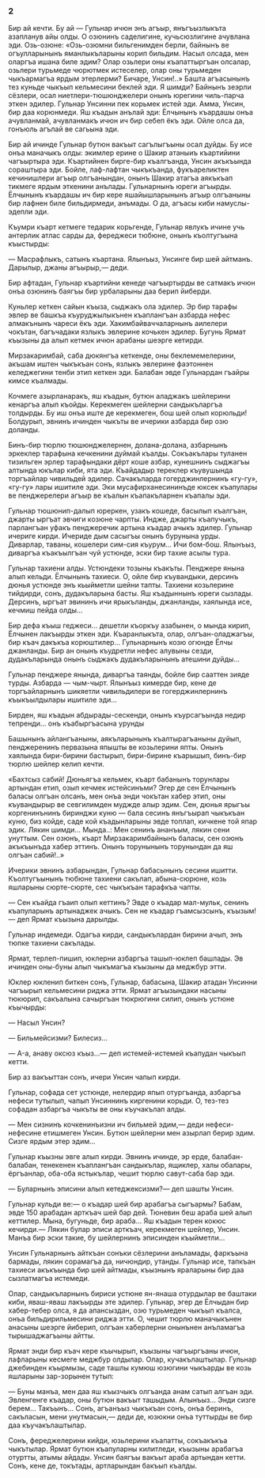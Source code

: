 ### 2

Бир ай кечти.
Бу ай — Гульнар ичюн энъ агъыр, янъгъызлыкъта азапланув айы олды.
О озюнинъ саделигине, кучьсюзлигине ачувлана эди.
Озь-озюне: «Озь-озюмни бильгенимден берли, байнынъ ве огъулларынынъ яманлыкъларыны корип бильдим.
Насыл олсада, мен оларгъа ишана биле эдим?
Олар озьлери оны къапаттыргъан олсалар, озьлери турьмеде чюрютмек истеселер, олар оны турьмеден чыкъармагъа ярдым этерлерми?
Бичаре, Унсин!..» Башта агъасынынъ тез куньде чыкъып кельмесини беклей эди.
Я шимди?
Байнынъ зеэрли сёзлери, осал ниетлери-тюшюнджелери онынъ юрегини чиль-парча эткен эдилер.
Гульнар Унсинни пек корьмек истей эди.
Амма, Унсин, бир даа корюнмеди.
Яш къадын анълай эди: Ёлчынынъ къардашы онъа ачувланмай, ачувланмакъ ичюн ич бир себеп ёкъ эди.
Ойле олса да, гонъюль агълай ве сагьына эди.

Бир ай ичинде Гульнар бутюн вакъыт сагълыгъыны осал дуйды.
Бу исе онъа маначыкъ олды: экимлер ерине о Шакир атаныиъ къартийини чагъыртыра эди.
Къартийнен бирге-бир къалгъанда, Унсин акъкъында сораштыра эди.
Бойле, лаф-лафтан чыкъкъанда, фукъареликтен кечинишлери агъыр олгъанындан, онынъ Шакир атагъа аякъкъап тикмеге ярдым эткенини анълады.
Гульнарнынъ юреги агъырды.
Ёлчынынъ къардашы ич бир кере яшайышларынынъ агъыр олгъаныны бир лафнен биле бильдирмеди, анъмады.
О да, агъасы киби намуслы-эдепли эди.

Къумри къарт кетмеге тедарик корьгенде, Гульнар явлукъ ичине учь антерлик атлас сарды да, фереджеси тюбюне, онынъ къолтугъына къыстырды:

— Масрафлыкъ, сатынъ къартана.
Ялынъыз, Унсинге бир шей айтманъ.
Дарылыр, джаны агъырыр,— деди.

Бир афтадан, Гульнар къартийни кенеде чагъыртырды ве сатмакъ ичюн онъа озюнинъ баягъы бир урбаларыны даа берип йиберди.

Куньлер кеткен сайын къыза, сыджакъ ола эдилер.
Эр бир тарафы эвлер ве башкъа къуруджылыкънен къаплангъан азбарда нефес алмакънынъ чареси ёкъ эди.
Хакимбайваччаларнынъ аилелери чокътан, багъчадаки язлыкъ эвлерине кочькен эдилер.
Бугунь Ярмат къызыны да алып кетмек ичюн арабаны шеэрге кетирди.

Мирзакаримбай, саба дюкянгъа кеткенде, оны беклемемелерини, акъшам иштен чыкъкъан сонъ, язлыкъ эвлерине фаэтоннен келеджегини тенби этип кеткен эди.
Балабан эвде Гульнардан гъайры кимсе къалмады.

Кочмеге азырланаракъ, яш къадын, бутюн аладжакъ шейлерини кенаргъа алып къойды.
Керекмеген шейлерни сандыкъларгъа толдырды.
Бу иш онъа иште де керекмеген, бош шей олып корюльди!
Болдурып, эвнинъ ичинден чыкъты ве ичерики азбарда бир озю доланды.

Бинъ-бир тюрлю тюшюнджелернен, долана-долана, азбарнынъ эркеклер тарафына кечкенини дуймай къалды.
Сокъакълары туланен тизильген эрлер тарафындаки дёрт коше азбар, кунешнинъ сыджагъы алтында юкълар киби, ята эди.
Къайдадыр тереклер къувушында торгъайлар чивильдей эдилер.
Сачакъларда гогерджинлернинъ «гу-гу», «гу-гу» лары ишитиле эди.
Эки мусафирханесининъде юксек къапулары ве пенджерелери агъыр ве къалын къапакъларнен къапалы эди.

Гульнар тюшюнип-далып юреркен, узакъ кошеде, басылып къалгъан, джарты ыргъат эвчиги козюне чарпты.
Индже, джарты къапучыкъ, парлангъан уфакъ пенджеречик артына къадар ачыкъ эдилер.
Гульнар ичериге кирди.
Ичериде дым сасыгъы онынъ бурунына урды.
Диварлар, таваны, кошелери сим-сия къурум...
Ичи бом-бош.
Ялынъыз, диваргъа къакъылгъан чуй устюнде, эски бир тахие асылы тура.

Гульнар тахиени алды.
Устюндеки тозыны къакъты.
Пенджере янына алып кельди.
Ёлчынынъ тахиеси.
О, ойле бир къувандыки, дерсинъ дюнья устюнде энъ кьыйметли шейни тапты.
Тахиени козьлерине тийдирди, сонъ, дудакъларына басты.
Яш къадыннынъ юреги сызлады.
Дерсинъ, ыргъат эвининъ ичи ярыкъланды, джанланды, хаялында исе, кечмиш пейда олды...

Бир дефа къыш геджеси...
дешетли къоркъу азабынен, о мында кирип, Ёлчынен лакъырды эткен эди.
Къаранлыкъта, олар, олгъан-оладжагъы, бир къач дакъкъа корюштилер...
Гульнарнынъ козю огюнде Ёлчы джанланды.
Бир ан онынъ къудретли нефес алувыны сезди, дудакъларында онынъ сыджакъ дудакъларынынъ атешини дуйды...

Гульнар пенджере янында, диваргъа таянды, бойле бир сааттен зияде турды.
Азбарда — чым-чырт.
Ялынъыз кимерде бир, кене де торгъайларнынъ шикяетли чивильдилери ве гогерджинлернинъ къыкъылдылары ишитиле эди…

Бирден, яш къадын абдырады-сескенди, онынъ къурсагъында недир тепренди...
онъ къабыргъасына урунды

Башынынъ айлангъаныны, аякъларынынъ къалтырагъаныны дуйып, пенджеренинъ первазына япышты ве козьлерини япты.
Онынъ хаялында бири-бирини бастырып, бири-бирине къарышып, бинъ-бир тюрлю шейлер келип кечти.

«Бахтсыз сабий!
Дюньягъа кельмек, къарт бабанынъ торунлары артындан етип, озып кечмек истейсинъми?
Эгер де сен Ёлчынынъ баласы олгъан олсанъ, мен онъа энди чокътан хабер этип, оны къувандырыр ве севгилимден муджде алыр эдим.
Сен, дюнья ярыгъы коргенинънинъ биринджи куню — бала сесинъ янъгъырап чыкъкъан куню, биз койде, саде кой къадынларыны эвде топлап, кичкене той япар эдик.
Лякин шимди...
Мында..: Мен сенинъ ананъым, лякин сени унуттым.
Сен озюнъ, къарт Мирзакаримбайнынъ баласы, сен озюнъ акъкъынъда хабер эттинъ.
Онынъ торунынынъ торунындан да яш олгъан сабий!..»

Ичерики эвнинъ азбарындан, Гульнар бабасынынъ сесини ишитти.
Къолтугъынынъ тюбюне тахиени сакълап, абына-сюрюне, козь яшларыны сюрте-сюрте, сес чыкъкъан тарафкъа чапты.

— Сен къайда гъаип олып кеттинъ?
Эвде о къадар мал-мульк, сенинъ къапуларынъ артынаджек ачыкъ.
Сен не къадар гъамсызсынъ, къызым!— деп Ярмат къызына дарылды.

Гульнар индемеди.
Одагъа кирди, сандыкълардан бирини ачып, энъ тюпке тахиени сакълады.

Ярмат, терлеп-пишип, юклерни азбаргъа ташып-юклеп башлады.
Эв ичинден оны-буны алып чыкъмагъа къызыны да меджбур этти.

Юклер юкленип биткен сонъ, Гульнар, бабасына, Шакир атадан Унсинни чагъырып кельмесини риджа этти.
Ярмат агъызындаки насыны тюкюрип, сакъалына сачыргъан тюкрюгини силип, онынъ устюне къычырды:

— Насыл Унсин?

— Бильмейсизми?
Билесиз... 

— A-а, анаву оксюз къыз...— деп истемей-истемей къапудан чыкъып кетти.

Бир аз вакъыттан сонъ, ичери Унсин чапып кирди.

Гульнар, софада сет устюнде, нелердир япып отургъанда, азбаргъа нефеси тутылып, чапып Унсиннинъ киргенини корьди.
О, тез-тез софадан азбаргъа чыкъты ве оны къучакълап алды.

— Мен сизнинъ кочкенинъизни ич бильмей эдим,— деди нефеси-нефесине етишмеген Унсин.
Бутюн шейлерни мен азырлап берир эдим.
Сизге ярдым этер эдим...

Гульнар къызны эвге алып кирди.
Эвнинъ ичинде, эр ерде, балабан-балабан, тенекенен къаплангъан сандыкълар, ящиклер, халы обалары, ёргъанлар, оба-оба ястыкълар, чешит тюрлю савут-саба бар эди.

— Буларнынъ эписини алып кетеджексизми?— деп шашты Унсин.

Гульнар кульди ве:— о къадар шей бир арабагъа сыгъармы?
Бабам, эвде 150 арабадан арткъач шей бар дей.
Тюневин беш араба шей алып кеттилер.
Мына, бугуньде, бир араба...
Яш къадын терен кокюс кечирди.— Лякин булар эписи арткъач, керекмеген шейлер, Унсин.
Манъа бир эски такие, бу шейлернинъ эписинден къыйметли...

Унсин Гульнарнынъ айткъан сонъки сёзлерини анъламады, фаркъына бармады, лякин сорамагъа да, ничюндир, утанды.
Гульнар исе, тапкъан тахиеси акъкъында бир шей айтмады, къызнынъ яраларыны бир даа сызлатмагъа истемеди.

Олар, сандыкъларнынъ бириси устюне ян-янаша отурдылар ве баштаки киби, яваш-яваш лакъырды эте эдилер.
Гульнар, эгер де Ёлчыдан бир хабер-тебер олса, я да апансыздан, озю турьмеден чыкъып къалса, онъа бильдирильмесини риджа этти.
О, чешит тюрлю маначыкънен анасыны шеэрге йиберип, олгъан хаберлерни онынънен анъламагъа тырышаджагъыны айтты.

Ярмат энди бир къач кере къычырып, къызыны чагъыргъаны ичюн, лафларыны кесмеге меджбур олдылар.
Олар, кучакълаштылар.
Гульнар джебинден къырмызы, саде ташлы кумюш юзюгини чыкъарды ве козь яшларыны зар-зорынен тутып:

— Буны манъа, мен даа яш къызчыкъ олгъанда анам сатып алгъан эди.
Эвленгенге къадар, оны бутюн вакъыт ташыдым.
Алынъыз...
Энди сизге берем...
Такъынъ...
Сонъ, агъанъыз чыкъкъан сонъ, онъа беринъ, сакъласын, мени унутмасын,— деди де, юзюкни онъа туттырды ве бир даа къучакълаштылар.

Сонъ, фереджелерини кийди, юзьлерини къапатты, сокъакъкъа чыкътылар.
Ярмат бутюн къапуларны килитледи, къызыны арабагъа отуртты, атымы айдады.
Унсин баягъы вакъыт араба артындан кетти.
Сонъ, кене де, токътады, артларындан бакъып къалды.
